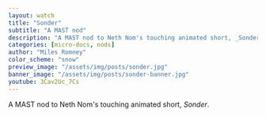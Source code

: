 ```yaml
---
layout: watch
title: "Sonder"
subtitle: "A MAST nod"
description: "A MAST nod to Neth Nom's touching animated short, _Sonder_"
categories: [micro-docs, nods]
author: "Miles Romney"
color_scheme: "snow"
preview_image: "/assets/img/posts/sonder.jpg"
banner_image: "/assets/img/posts/sonder-banner.jpg"
youtube: 3Cav2Uc_7Cs
---
```


A MAST nod to Neth Nom's touching animated short, _Sonder_.
